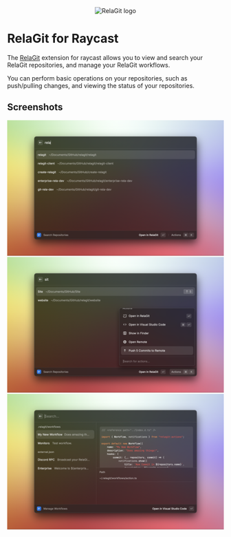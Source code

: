<div align="center">
	<img src="https://rela.dev/assets/favicon.svg" alt="RelaGit logo" width="128">
</div>

# RelaGit for Raycast

The [RelaGit](https://rela.dev) extension for raycast allows you to view and search your RelaGit repositories, and manage your RelaGit workflows.

You can perform basic operations on your repositories, such as push/pulling changes, and viewing the status of your repositories.

## Screenshots
![RelaGit extension in the Search Repositories command](./metadata/relagit-1.png)
![Search Repositories command about to push changes to a repository](./metadata/relagit-2.png)
![Manage Workflows command, viewing a local workflow](./metadata/relagit-3.png)